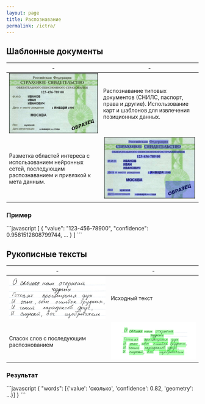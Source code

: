 ```yaml
---
layout: page
title: Распознавание
permalink: /ictra/
---
```


<h2>Шаблонные документы</h2>

| - | - |
|---|---|
| ![СНИЛС](/assets/snils500.png "СНИЛС") | Распознавание типовых документов (СНИЛС, паспорт, права и другие). Использование карт и шаблонов для извлечения позиционных данных. |
| Разметка областей интереса с использованием нейронных сетей, последующим распознаванием и привязкой к мета данным.| ![СНИЛС](/assets/snils_results500.png) |

<h3>Пример</h3>
```javascript
[ 
  {
      "value": "123-456-78900",
      "confidence": 0.9581512808799744,
      ...
  }
]
```

<h2>Рукописные тексты</h2>

| - | - |
|---|---|
| ![Текст](/assets/wr500.jpg "текст") | Исходный текст |
| Спасок слов с последующим распознованием | ![Тексе](/assets/wr500_results.png) |

<h3>Результат</h3>
```javascript
{
  "words": [{'value': 'сколько', 'confidence': 0.82, 'geometry': ...}]
}
```
